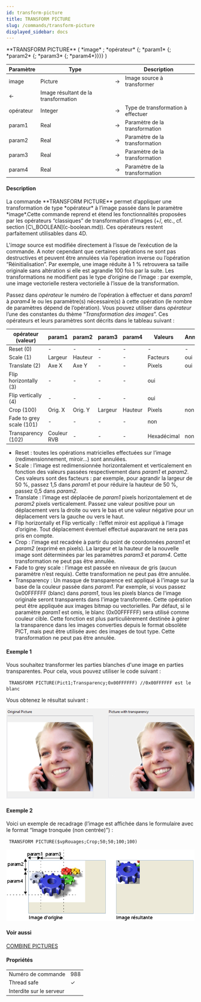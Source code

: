 ```yaml
---
id: transform-picture
title: TRANSFORM PICTURE
slug: /commands/transform-picture
displayed_sidebar: docs
---
```


<!--REF #_command_.TRANSFORM PICTURE.Syntax-->**TRANSFORM PICTURE** ( *image* ; *opérateur* {; *param1* {; *param2* {; *param3* {; *param4*}}}} )<!-- END REF-->
<!--REF #_command_.TRANSFORM PICTURE.Params-->
| Paramètre | Type |  | Description |
| --- | --- | --- | --- |
| image | Picture | &#8594;  | Image source à transformer |
| &#8592; | Image résultant de la transformation |
| opérateur | Integer | &#8594;  | Type de transformation à effectuer |
| param1 | Real | &#8594;  | Paramètre de la transformation |
| param2 | Real | &#8594;  | Paramètre de la transformation |
| param3 | Real | &#8594;  | Paramètre de la transformation |
| param4 | Real | &#8594;  | Paramètre de la transformation |

<!-- END REF-->

#### Description 

<!--REF #_command_.TRANSFORM PICTURE.Summary-->La commande **TRANSFORM PICTURE** permet d’appliquer une transformation de type *opérateur* à l’image passée dans le paramètre *image*.<!-- END REF-->Cette commande reprend et étend les fonctionnalités proposées par les opérateurs “classiques” de transformation d’images (+/, etc., cf. section [C\_BOOLEAN](c-boolean.md)). Ces opérateurs restent parfaitement utilisables dans 4D.

L’*image* source est modifiée directement à l’issue de l’exécution de la commande. A noter cependant que certaines opérations ne sont pas destructives et peuvent être annulées via l’opération inverse ou l’opération “Réinitialisation”. Par exemple, une image réduite à 1 % retrouvera sa taille originale sans altération si elle est agrandie 100 fois par la suite. Les transformations ne modifient pas le type d’origine de l’image : par exemple, une image vectorielle restera vectorielle à l’issue de la transformation. 

Passez dans *opérateur* le numéro de l’opération à effectuer et dans *param1* à *param4* le ou les paramètre(s) nécessaire(s) à cette opération (le nombre de paramètres dépend de l’opération). Vous pouvez utiliser dans *opérateur* l’une des constantes du thème “*Transformation des images*”. Ces opérateurs et leurs paramètres sont décrits dans le tableau suivant :

| **opérateur (valeur)**   | **param1**  | **param2** | **param3** | **param4** | **Valeurs** | **Annulable** |
| ------------------------ | ----------- | ---------- | ---------- | ---------- | ----------- | ------------- |
| Reset (0)                | \-          | \-         | \-         | \-         | \-          | \-            |
| Scale (1)                | Largeur     | Hauteur    | \-         | \-         | Facteurs    | oui           |
| Translate (2)            | Axe X       | Axe Y      | \-         | \-         | Pixels      | oui           |
| Flip horizontally (3)    | \-          | \-         | \-         | \-         | oui         |               |
| Flip vertically (4)      | \-          | \-         | \-         | \-         | oui         |               |
| Crop (100)               | Orig. X     | Orig. Y    | Largeur    | Hauteur    | Pixels      | non           |
| Fade to grey scale (101) | \-          | \-         | \-         | \-         | non         |               |
| Transparency (102)       | Couleur RVB | \-         | \-         | \-         | Hexadécimal | non           |

* Reset : toutes les opérations matricielles effectuées sur l’image (redimensionnement, miroir...) sont annulées.
* Scale : l’image est redimensionnée horizontalement et verticalement en fonction des valeurs passées respectivement dans *param1* et *param2*. Ces valeurs sont des facteurs : par exemple, pour agrandir la largeur de 50 %, passez 1,5 dans *param1* et pour réduire la hauteur de 50 %, passez 0,5 dans *param2*.
* Translate : l’image est déplacée de *param1* pixels horizontalement et de *param2* pixels verticalement. Passez une valeur positive pour un déplacement vers la droite ou vers le bas et une valeur négative pour un déplacement vers la gauche ou vers le haut.
* Flip horizontally et Flip vertically : l’effet miroir est appliqué à l’image d’origine. Tout déplacement éventuel effectué auparavant ne sera pas pris en compte.
* Crop : l’image est recadrée à partir du point de coordonnées *param1* et *param2* (exprimé en pixels). La largeur et la hauteur de la nouvelle image sont déterminées par les paramètres *param3* et *param4*. Cette transformation ne peut pas être annulée.
* Fade to grey scale : l’image est passée en niveaux de gris (aucun paramètre n’est requis). Cette transformation ne peut pas être annulée.
* Transparency : Un masque de transparence est appliqué à l'image sur la base de la couleur passée dans *param1*. Par exemple, si vous passez 0x00FFFFFF (blanc) dans *param1*, tous les pixels blancs de l'image originale seront transparents dans l'image transformée. Cette opération peut être appliquée aux images bitmap ou vectorielles. Par défaut, si le paramètre *param1* est omis, le blanc (0x00FFFFFF) sera utilisé comme couleur cible. Cette fonction est plus particulièrement destinée à gérer la transparence dans les images converties depuis le format obsolète PICT, mais peut être utilisée avec des images de tout type. Cette transformation ne peut pas être annulée.

#### Exemple 1 

Vous souhaitez transformer les parties blanches d'une image en parties transparentes. Pour cela, vous pouvez utiliser le code suivant :

```4d
 TRANSFORM PICTURE(Pict1;Transparency;0x00FFFFFF) //0x00FFFFFF est le blanc
```

Vous obtenez le résultat suivant :

![](../assets/en/commands/pict1359750.en.png)

#### Exemple 2 

Voici un exemple de recadrage (l’image est affichée dans le formulaire avec le format “Image tronquée (non centrée)”) : 

```4d
 TRANSFORM PICTURE($vpRouages;Crop;50;50;100;100)
```

![](../assets/en/commands/pict28288.fr.png)

#### Voir aussi 

[COMBINE PICTURES](combine-pictures.md)  

#### Propriétés
|  |  |
| --- | --- |
| Numéro de commande | 988 |
| Thread safe | &check; |
| Interdite sur le serveur ||


